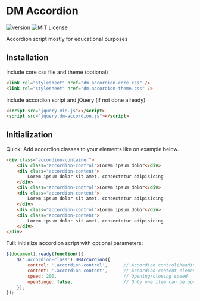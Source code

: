 # DM Accordion

![version](https://img.shields.io/badge/version-1.0.1-brightgreen.svg?style=flat-square "Version")
![MIT License](https://img.shields.io/badge/license-MIT-blue.svg?style=flat-square)

Accordion script mostly for educational purposes


## Installation

Include core css file and theme (optional)
```html
<link rel="stylesheet" href="dm-accordion-core.css" />
<link rel="stylesheet" href="dm-accordion-theme.css" />
```

Include accordion script and jQuery (if not done already)
```html
<script src="jquery.min.js"></script>
<script src="jquery.dm-accordion.js"></script>
```


## Initialization

Quick:
Add accordion classes to your elements like on example below.

```html
<div class="accordion-container">
	<div class="accordion-control">Lorem ipsum dolor</div>
	<div class="accordion-content">
		Lorem ipsum dolor sit amet, consectetur adipisicing
	</div>
	<div class="accordion-control">Lorem ipsum dolor</div>
	<div class="accordion-content">
		Lorem ipsum dolor sit amet, consectetur adipisicing
	</div>
	<div class="accordion-control">Lorem ipsum dolor</div>
	<div class="accordion-content">
		Lorem ipsum dolor sit amet, consectetur adipisicing
	</div>
</div>
```

Full:
Initialize accordion script with optional parameters:

```javascript
$(document).ready(function(){
	$('.accordion-class').DMAccordion({
		control: '.accordion-control',		// Accordion control(heading) elements
		content: '.accordion-content',		// Accordion content elements
		speed: 200,							// Opening/closing speed
		openSinge: false,					// Only one item can be opened at the time
	});
});
```
